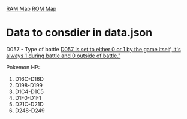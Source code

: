 [RAM Map](http://datacrystal.romhacking.net/wiki/Pokémon_Red/Blue:RAM_map)
[ROM Map](https://datacrystal.romhacking.net/wiki/Pok%C3%A9mon_Red_and_Blue:ROM_map)

# Data to consdier in data.json

D057 - Type of battle [D057 is set to either 0 or 1 by the game itself, it's always 1 during battle and 0 outside of battle."](https://forums.glitchcity.info/index.php?topic=4200.0)

Pokemon HP:

1. D16C-D16D
1. D198-D199
1. D1C4-D1C5
1. D1F0-D1F1
1. D21C-D21D
1. D248-D249
